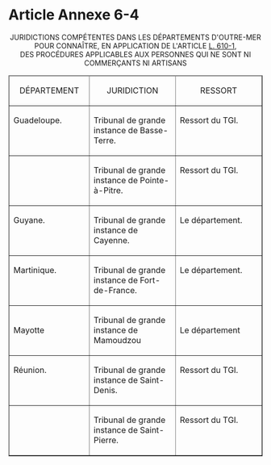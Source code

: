 # Article Annexe 6-4

<p align='center'>JURIDICTIONS COMPÉTENTES DANS LES DÉPARTEMENTS D'OUTRE-MER POUR CONNAÎTRE, EN APPLICATION DE L'ARTICLE <a href='/code-de-commerce/partie-legislative/livre-vi-des-difficultes-des-entreprises/l610-1.md' title='Code de commerce - art. L610-1 (V)'>L. 610-1</a>, <br/>DES PROCÉDURES APPLICABLES AUX PERSONNES QUI NE SONT NI COMMERÇANTS NI ARTISANS </p><p align='center'></p><table border='1' cellSpacing='1' width='740' align='center' cellPadding='0'><thead><tr><td width='143'><p align='center'>DÉPARTEMENT </p></td><td width='156'><p align='center'></p><p align='center'>JURIDICTION </p></td><td width='156'><p align='center'></p><p align='center'>RESSORT </p></td></tr></thead><tbody><tr><td vAlign='top'><p>Guadeloupe. </p></td><td vAlign='top'><p>Tribunal de grande instance de Basse-Terre. </p></td><td vAlign='top'><p>Ressort du TGI. </p></td></tr><tr><td vAlign='top'></td><td vAlign='top'><p>Tribunal de grande instance de Pointe-à-Pitre. </p></td><td vAlign='top'><p>Ressort du TGI. </p></td></tr><tr><td vAlign='top'><p>Guyane. </p></td><td vAlign='top'><p>Tribunal de grande instance de Cayenne. </p></td><td vAlign='top'><p>Le département. </p></td></tr><tr><td vAlign='top'><p>Martinique. </p></td><td vAlign='top'><p>Tribunal de grande instance de Fort-de-France. </p></td><td vAlign='top'><p>Le département. </p></td></tr><tr><td><p align='left'>Mayotte </p></td><td><p align='left'>Tribunal de grande instance de Mamoudzou </p></td><td><p align='left'>Le département </p></td></tr><tr><td vAlign='top'><p align='left'>Réunion. </p></td><td vAlign='top'><p align='left'>Tribunal de grande instance de Saint-Denis. </p></td><td vAlign='top'><p>Ressort du TGI. </p></td></tr><tr><td vAlign='top'></td><td vAlign='top'><p>Tribunal de grande instance de Saint-Pierre. </p></td><td vAlign='top'><p>Ressort du TGI.</p></td></tr></tbody></table>